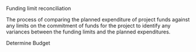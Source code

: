 Funding limit reconciliation


The process of comparing the planned expenditure of project funds against any 
limits on the commitment of funds for the project to identify any variances between the funding limits and the 
planned expenditures.

Determine Budget

